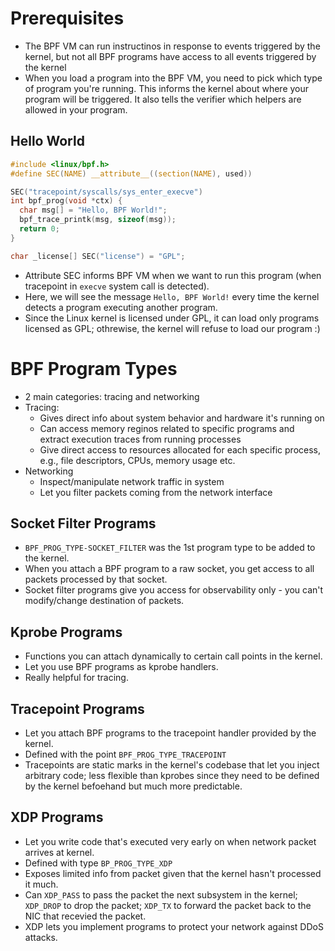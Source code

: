 # Prerequisites
- The BPF VM can run instructinos in response to events triggered by the kernel, but not all BPF programs have access to all events triggered by the kernel
- When you load a program into the BPF VM, you need to pick which type of program you're running. This informs the kernel about where your program will be triggered. It also tells the verifier which helpers are allowed in your program.

## Hello World
```c
#include <linux/bpf.h>
#define SEC(NAME) __attribute__((section(NAME), used))

SEC("tracepoint/syscalls/sys_enter_execve")
int bpf_prog(void *ctx) {
  char msg[] = "Hello, BPF World!";
  bpf_trace_printk(msg, sizeof(msg));
  return 0;
}

char _license[] SEC("license") = "GPL";
```

- Attribute SEC informs BPF VM when we want to run this program (when tracepoint in `execve` system call is detected).
- Here, we will see the message `Hello, BPF World!` every time the kernel detects a program executing another program.
- Since the Linux kernel is licensed under GPL, it can load only programs licensed as GPL; othrewise, the kernel will refuse to load our program :)

# BPF Program Types
- 2 main categories: tracing and networking
- Tracing:
    - Gives direct info about system behavior and hardware it's running on
    - Can access memory reginos related to specific programs and extract execution traces from running processes
    - Give direct access to resources allocated for each specific process, e.g., file descriptors, CPUs, memory usage etc.
- Networking
    - Inspect/manipulate network traffic in system
    - Let you filter packets coming from the network interface

## Socket Filter Programs
- `BPF_PROG_TYPE-SOCKET_FILTER` was the 1st program type to be added to the kernel.
- When you attach a BPF program to a raw socket, you get access to all packets processed by that socket.
- Socket filter programs give you access for observability only - you can't modify/change destination of packets.

## Kprobe Programs
- Functions you can attach dynamically to certain call points in the kernel.
- Let you use BPF programs as kprobe handlers.
- Really helpful for tracing.

## Tracepoint Programs
- Let you attach BPF programs to the tracepoint handler provided by the kernel.
- Defined with the point `BPF_PROG_TYPE_TRACEPOINT`
- Tracepoints are static marks in the kernel's codebase that let you inject arbitrary code; less flexible than kprobes since they need to be defined by the kernel befoehand but much more predictable.

## XDP Programs
- Let you write code that's executed very early on when network packet arrives at kernel.
- Defined with type `BP_PROG_TYPE_XDP`
- Exposes limited info from packet given that the kernel hasn't processed it much.
- Can `XDP_PASS` to pass the packet the next subsystem in the kernel; `XDP_DROP` to drop the packet; `XDP_TX` to forward the packet back to the NIC that recevied the packet.
- XDP lets you implement programs to protect your network against DDoS attacks.
